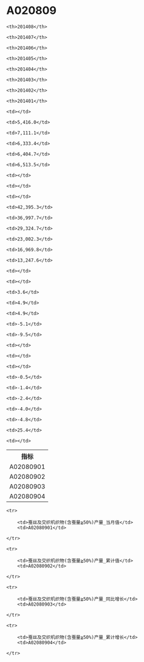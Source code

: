 A020809
======


<table>

<tr>
    <th>指标</th>
    
    <th>201408</th>
    
    <th>201407</th>
    
    <th>201406</th>
    
    <th>201405</th>
    
    <th>201404</th>
    
    <th>201403</th>
    
    <th>201402</th>
    
    <th>201401</th>
    
</tr>


<tr>
    <td>A02080901</td>
    
    <td></td>
    
    <td>5,416.0</td>
    
    <td>7,111.1</td>
    
    <td>6,333.4</td>
    
    <td>6,404.7</td>
    
    <td>6,513.5</td>
    
    <td></td>
    
    <td></td>
    

</tr>

<tr>
    <td>A02080902</td>
    
    <td></td>
    
    <td>42,395.3</td>
    
    <td>36,997.7</td>
    
    <td>29,324.7</td>
    
    <td>23,002.3</td>
    
    <td>16,969.8</td>
    
    <td>13,247.6</td>
    
    <td></td>
    

</tr>

<tr>
    <td>A02080903</td>
    
    <td></td>
    
    <td>3.6</td>
    
    <td>4.9</td>
    
    <td>4.9</td>
    
    <td>-5.1</td>
    
    <td>-9.5</td>
    
    <td></td>
    
    <td></td>
    

</tr>

<tr>
    <td>A02080904</td>
    
    <td></td>
    
    <td>-0.5</td>
    
    <td>-1.4</td>
    
    <td>-2.4</td>
    
    <td>-4.0</td>
    
    <td>-4.8</td>
    
    <td>25.4</td>
    
    <td></td>
    

</tr>


</table>

<table>
    
    <tr>

        <td>蚕丝及交织机织物(含蚕量≧50%)产量_当月值</td>
        <td>A02080901</td>

    </tr>
    
    <tr>

        <td>蚕丝及交织机织物(含蚕量≧50%)产量_累计值</td>
        <td>A02080902</td>

    </tr>
    
    <tr>

        <td>蚕丝及交织机织物(含蚕量≧50%)产量_同比增长</td>
        <td>A02080903</td>

    </tr>
    
    <tr>

        <td>蚕丝及交织机织物(含蚕量≧50%)产量_累计增长</td>
        <td>A02080904</td>

    </tr>
    
</table>